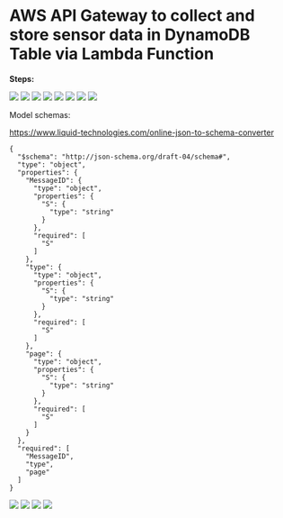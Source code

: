 # AWS API Gateway to collect and store sensor data in DynamoDB Table via Lambda Function

<b>Steps:</b>  

<img src=https://github.com/RubensZimbres/Repo-2018/blob/master/AWS%20API%20Gateway/Pictures/overview.png>  

<img src=https://github.com/RubensZimbres/Repo-2018/blob/master/AWS%20API%20Gateway/Pictures/POST.png>  

<img src=https://github.com/RubensZimbres/Repo-2018/blob/master/AWS%20API%20Gateway/Pictures/POST_Method_Request.png>  

<img src=https://github.com/RubensZimbres/Repo-2018/blob/master/AWS%20API%20Gateway/Pictures/POST_Integration_Request_11.png>  

<img src=https://github.com/RubensZimbres/Repo-2018/blob/master/AWS%20API%20Gateway/Pictures/POST_IntegrationRequest_3.png>  

<img src=https://github.com/RubensZimbres/Repo-2018/blob/master/AWS%20API%20Gateway/Pictures/POST_Integration_Response_00.png>  

<img src=https://github.com/RubensZimbres/Repo-2018/blob/master/AWS%20API%20Gateway/Pictures/POST_Method_Response.png>  

<img src=https://github.com/RubensZimbres/Repo-2018/blob/master/AWS%20API%20Gateway/Pictures/cors.png>

Model schemas:  
  
https://www.liquid-technologies.com/online-json-to-schema-converter

```
{
  "$schema": "http://json-schema.org/draft-04/schema#",
  "type": "object",
  "properties": {
    "MessageID": {
      "type": "object",
      "properties": {
        "S": {
          "type": "string"
        }
      },
      "required": [
        "S"
      ]
    },
    "type": {
      "type": "object",
      "properties": {
        "S": {
          "type": "string"
        }
      },
      "required": [
        "S"
      ]
    },
    "page": {
      "type": "object",
      "properties": {
        "S": {
          "type": "string"
        }
      },
      "required": [
        "S"
      ]
    }
  },
  "required": [
    "MessageID",
    "type",
    "page"
  ]
}
```  

<img src=https://github.com/RubensZimbres/Repo-2018/blob/master/AWS%20API%20Gateway/Pictures/response_test.png>  

<img src=https://github.com/RubensZimbres/Repo-2018/blob/master/AWS%20API%20Gateway/Pictures/API_Gateway_Success.png>  

<img src=https://github.com/RubensZimbres/Repo-2018/blob/master/AWS%20API%20Gateway/Pictures/lambda_1.png>  

<img src=https://github.com/RubensZimbres/Repo-2018/blob/master/AWS%20API%20Gateway/Pictures/dynamo_API2.png>  
